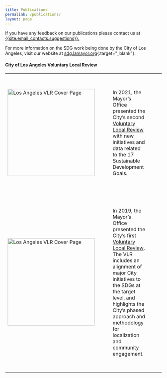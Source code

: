 ```yaml
---
title: Publications
permalink: /publications/
layout: page
---
```


If you have any feedback on our publications please contact us at <a href="mailto:{{site.email_contacts.suggestions}}">{{site.email_contacts.suggestions}}.</a> 

For more information on the SDG work being done by the City of Los Angeles, visit our website at [sdg.lamayor.org](http://sdg.lamayor.org){:target="_blank"}.

#### City of Los Angeles Voluntary Local Review
<table> 
    <tr>
        <td><img src="https://sdg.lamayor.org/sites/g/files/wph1756/files/2021-09/2021VLR-cover.png" alt="Los Angeles VLR Cover Page" style="width:280px;;"/></td>
        <td style="padding:50px">In 2021, the Mayor’s Office presented the City’s second <a href="https://sdg.lamayor.org/2021VLR">Voluntary Local Review</a> with new initiatives and data related to the 17 Sustainable Development Goals.</td>
    </tr>
    <tr>
        <td><img src="https://images.squarespace-cdn.com/content/v1/5b4f63e14eddec374f416232/1564589944869-AWZOIZP5TOWM23O590E1/ke17ZwdGBToddI8pDm48kOCLKjLzX6iUpzpvKc6hZEN7gQa3H78H3Y0txjaiv_0fDoOvxcdMmMKkDsyUqMSsMWxHk725yiiHCCLfrh8O1z5QPOohDIaIeljMHgDF5CVlOqpeNLcJ80NK65_fV7S1Ufbfm8oEcZjtuw5EbFtwxlmUCt1Iq1gb94wbj_ncxpxSH3bqxw7fF48mhrq5Ulr0Hg/Los+Angeles+Voluntary+Local+Review+report+cover" alt="Los Angeles VLR Cover Page" style="width:280px;;"/></td>
        <td style="padding:50px">In 2019, the Mayor’s Office presented the City’s first <a href="https://sdg.lamayor.org/sites/g/files/wph1131/f/LA%27s_Voluntary_Local_Review_of_SDGs_2019.pdf">Voluntary Local Review</a>. The VLR includes an alignment of major City initiatives to the SDGs at the target level, and highlights the City’s phased approach and methodology for localization and community engagement. </td> 
    </tr>
</table>
